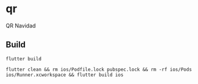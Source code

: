 # qr

QR Navidad

## Build

`flutter build`

`flutter clean && rm ios/Podfile.lock pubspec.lock && rm -rf ios/Pods ios/Runner.xcworkspace && flutter build ios`
